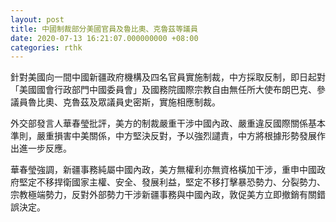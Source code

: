 ```yaml
---
layout: post
title: 中國制裁部分美國官員及魯比奧、克魯茲等議員
date: 2020-07-13 16:21:07.000000000 +08:00
categories: rthk
---
```


針對美國向一間中國新疆政府機構及四名官員實施制裁，中方採取反制，即日起對「美國國會行政部門中國委員會」及國務院國際宗教自由無任所大使布朗巴克、參議員魯比奧、克魯茲及眾議員史密斯，實施相應制裁。

外交部發言人華春瑩批評，美方的制裁嚴重干涉中國內政、嚴重違反國際關係基本準則，嚴重損害中美關係，中方堅決反對，予以強烈譴責，中方將根據形勢發展作出進一步反應。

華春瑩強調，新疆事務純屬中國內政，美方無權利亦無資格橫加干涉，重申中國政府堅定不移捍衛國家主權、安全、發展利益，堅定不移打擊暴恐勢力、分裂勢力、宗教極端勢力，反對外部勢力干涉新疆事務與中國內政，敦促美方立即撤銷有關錯誤決定。

